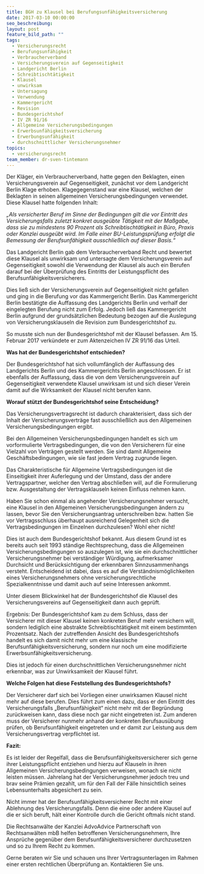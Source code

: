 ```yaml
---
title: BGH zu Klausel bei Berufungsunfähigkeitsversicherung
date: 2017-03-10 00:00:00
seo_beschreibung:
layout: post
feature_bild_path: ""
tags:
  - Versicherungsrecht
  - Berufungsunfähigkeit
  - Verbraucherverband
  - Versicherungsverein auf Gegenseitigkeit
  - Landgericht Berlin
  - Schreibtischtätigkeit
  - Klausel
  - unwirksam
  - Untersagung
  - Verwendung
  - Kammergericht
  - Revision
  - Bundesgerichtshof
  - IV ZR 91/16
  - Allgemeine Versicherungsbedingungen
  - Erwerbsunfähigkeitsversicherung
  - Erwerbungsunfähigkeit
  - durchschnittlicher Versicherungsnehmer
topics:
  - versicherungsrecht
team_member: dr-sven-tintemann
---
```



Der Kläger, ein Verbraucherverband, hatte gegen den Beklagten, einen Versicherungsverein auf Gegenseitigkeit, zunächst vor dem Landgericht Berlin Klage erhoben. Klagegegenstand war eine Klausel, welchen der Beklagten in seinen allgemeinen Versicherungsbedingungen verwendet. Diese Klausel hatte folgenden Inhalt:

*„Als versicherter Beruf im Sinne der Bedingungen gilt die vor Eintritt des Versicherungsfalls zuletzt konkret ausgeübte Tätigkeit mit der Maßgabe, dass sie zu mindestens 90 Prozent als Schreibtischtätigkeit in Büro, Praxis oder Kanzlei ausgeübt wird. Im Falle einer BU-Leistungsprüfung erfolgt die Bemessung der Berufsunfähigkeit ausschließlich auf dieser Basis.“*

Das Landgericht Berlin gab dem Verbraucherverband Recht und bewertet diese Klausel als unwirksam und untersagte dem Versicherungsverein auf Gegenseitigkeit sowohl die Verwendung der Klausel als auch ein Berufen darauf bei der Überprüfung des Eintritts der Leistungspflicht des Berufsunfähigkeitsversicherers.

Dies ließ sich der Versicherungsverein auf Gegenseitigkeit nicht gefallen und ging in die Berufung vor das Kammergericht Berlin. Das Kammergericht Berlin bestätigte die Auffassung des Landgerichts Berlin und verhalf der eingelegten Berufung nicht zum Erfolg. Jedoch ließ das Kammergericht Berlin aufgrund der grundsätzlichen Bedeutung bezogen auf die Auslegung von Versicherungsklauseln die Revision zum Bundesgerichtshof zu.

So musste sich nun der Bundesgerichtshof mit der Klausel befassen. Am 15. Februar 2017 verkündete er zum Aktenzeichen IV ZR 91/16 das Urteil.

**Was hat der Bundesgerichtshof entschieden?**

Der Bundesgerichtshof hat sich vollumfänglich der Auffassung des Landgerichts Berlin und des Kammergerichts Berlin angeschlossen. Er ist ebenfalls der Auffassung, dass die von dem Versicherungsverein auf Gegenseitigkeit verwendete Klausel unwirksam ist und sich dieser Verein damit auf die Wirksamkeit der Klausel nicht berufen kann.

**Worauf stützt der Bundesgerichtshof seine Entscheidung?**

Das Versicherungsvertragsrecht ist dadurch charakterisiert, dass sich der Inhalt der Versicherungsverträge fast ausschließlich aus den Allgemeinen Versicherungsbedingungen ergibt.

Bei den Allgemeinen Versicherungsbedingungen handelt es sich um vorformulierte Vertragsbedingungen, die von den Versicherern für eine Vielzahl von Verträgen gestellt werden. Sie sind damit Allgemeine Geschäftsbedingungen, wie sie fast jedem Vertrag zugrunde liegen.

Das Charakteristische für Allgemeine Vertragsbedingungen ist die Einseitigkeit ihrer Auferlegung und der Umstand, dass der andere Vertragspartner, welcher den Vertrag abschließen will, auf die Formulierung bzw. Ausgestaltung der Vertragsklauseln keinen Einfluss nehmen kann.

Haben Sie schon einmal als angehender Versicherungsnehmer versucht, eine Klausel in den Allgemeinen Versicherungsbedingungen ändern zu lassen, bevor Sie den Versicherungsantrag unterschreiben bzw. hatten Sie vor Vertragsschluss überhaupt ausreichend Gelegenheit sich die Vertragsbedingungen im Einzelnen durchzulesen? Wohl eher nicht!

Dies ist auch dem Bundesgerichtshof bekannt. Aus diesem Grund ist es bereits auch seit 1993 ständige Rechtsprechung, dass die Allgemeinen Versicherungsbedingungen so auszulegen ist, wie sie ein durchschnittlicher Versicherungsnehmer bei verständiger Würdigung, aufmerksamer Durchsicht und Berücksichtigung der erkennbaren Sinnzusammenhangs versteht. Entscheidend ist dabei, dass es auf die Verständnismöglichkeiten eines Versicherungsnehmers ohne versicherungsrechtliche Spezialkenntnisse und damit auch auf seine Interessen ankommt.

Unter diesem Blickwinkel hat der Bundesgerichtshof die Klausel des Versicherungsvereins auf Gegenseitigkeit dann auch geprüft.

Ergebnis: Der Bundesgerichtshof kam zu dem Schluss, dass der Versicherer mit dieser Klausel keinen konkreten Beruf mehr versichern will, sondern lediglich eine abstrakte Schreibtischtätigkeit mit einem bestimmten Prozentsatz. Nach der zutreffenden Ansicht des Bundesgerichtshofs handelt es sich damit nicht mehr um eine klassische Berufsunfähigkeitsversicherung, sondern nur noch um eine modifizierte Erwerbsunfähigkeitsversicherung.

Dies ist jedoch für einen durchschnittlichen Versicherungsnehmer nicht erkennbar, was zur Unwirksamkeit der Klausel führt.

**Welche Folgen hat diese Feststellung des Bundesgerichtshofs?**

Der Versicherer darf sich bei Vorliegen einer unwirksamen Klausel nicht mehr auf diese berufen. Dies führt zum einen dazu, dass er den Eintritt des Versicherungsfalls „Berufsunfähigkeit“ nicht mehr mit der Begründung zurückweisen kann, dass diese noch gar nicht eingetreten ist. Zum anderen muss der Versicherer nunmehr anhand der konkreten Berufsausübung prüfen, ob Berufsunfähigkeit eingetreten und er damit zur Leistung aus dem Versicherungsvertrag verpflichtet ist.

**Fazit:**

Es ist leider der Regelfall, dass die Berufsunfähigkeitsversicherer sich gerne ihrer Leistungspflicht entziehen und hierzu auf Klauseln in ihren Allgemeinen Versicherungsbedingungen verweisen, wonach sie nicht leisten müssen. Jahrelang hat der Versicherungsnehmer jedoch treu und brav seine Prämien gezahlt, um für den Fall der Fälle hinsichtlich seines Lebensunterhalts abgesichert zu sein.

Nicht immer hat der Berufsunfähigkeitsversicherer Recht mit einer Ablehnung des Versicherungsfalls. Denn die eine oder andere Klausel auf die er sich beruft, hält einer Kontrolle durch die Gericht oftmals nicht stand.

Die Rechtsanwälte der Kanzlei AdvoAdvice Partnerschaft von Rechtsanwälten mbB helfen betroffenen Versicherungsnehmern, Ihre Ansprüche gegenüber dem Berufsunfähigkeitsversicherer durchzusetzen und so zu Ihrem Recht zu kommen.

Gerne beraten wir Sie und schauen uns Ihrer Vertragsunterlagen im Rahmen einer ersten rechtlichen Überprüfung an. Kontaktieren Sie uns.

